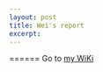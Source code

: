 ```yaml
---
layout: post
title: Wei's report
excerpt: 
---
```


======
Go to [my WiKi](https://github.com/WeiFoo/Research/wiki/Jan-29)


